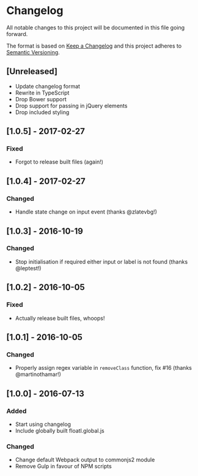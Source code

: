 # Changelog

All notable changes to this project will be documented in this file going forward.

The format is based on [Keep a Changelog](http://keepachangelog.com/en/1.0.0/)
and this project adheres to [Semantic Versioning](http://semver.org/spec/v2.0.0.html).

## [Unreleased]

* Update changelog format
* Rewrite in TypeScript
* Drop Bower support
* Drop support for passing in jQuery elements
* Drop included styling

## [1.0.5] - 2017-02-27

### Fixed

* Forgot to release built files (again!)

## [1.0.4] - 2017-02-27

### Changed

* Handle state change on input event (thanks @zlatevbg!)

## [1.0.3] - 2016-10-19

### Changed

* Stop initialisation if required either input or label is not found (thanks @leptest!)

## [1.0.2] - 2016-10-05

### Fixed

* Actually release built files, whoops!

## [1.0.1] - 2016-10-05

### Changed

* Properly assign regex variable in `removeClass` function, fix #16 (thanks @martinothamar!)

## [1.0.0] - 2016-07-13

### Added

* Start using changelog
* Include globally built floatl.global.js

### Changed

* Change default Webpack output to commonjs2 module
* Remove Gulp in favour of NPM scripts
